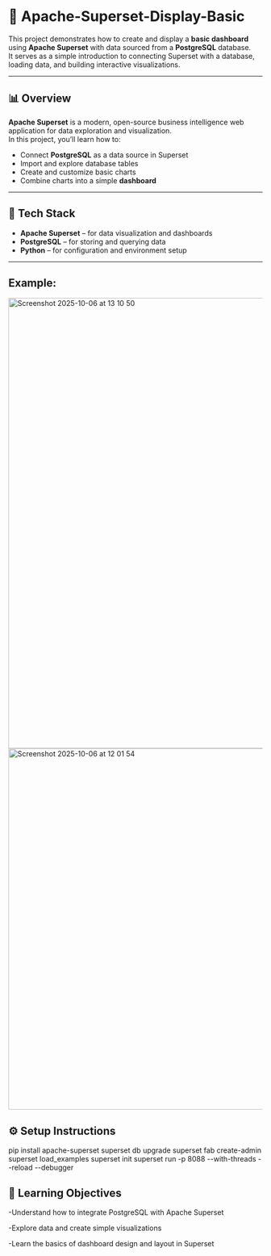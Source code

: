 # 🧭 Apache-Superset-Display-Basic

This project demonstrates how to create and display a **basic dashboard** using **Apache Superset** with data sourced from a **PostgreSQL** database.  
It serves as a simple introduction to connecting Superset with a database, loading data, and building interactive visualizations.

---

## 📊 Overview

**Apache Superset** is a modern, open-source business intelligence web application for data exploration and visualization.  
In this project, you’ll learn how to:

- Connect **PostgreSQL** as a data source in Superset  
- Import and explore database tables  
- Create and customize basic charts  
- Combine charts into a simple **dashboard**

---

## 🧩 Tech Stack

- **Apache Superset** – for data visualization and dashboards  
- **PostgreSQL** – for storing and querying data  
- **Python** – for configuration and environment setup

---
## Example:
<img width="1509" height="893" alt="Screenshot 2025-10-06 at 13 10 50" src="https://github.com/user-attachments/assets/55fa2bca-52e1-4a7d-93f8-c3172579410f" />
<img width="1278" height="716" alt="Screenshot 2025-10-06 at 12 01 54" src="https://github.com/user-attachments/assets/1b2198a8-c5c4-45d2-96e8-819ebd0f70f7" />

## ⚙️ Setup Instructions

pip install apache-superset
superset db upgrade
superset fab create-admin
superset load_examples
superset init
superset run -p 8088 --with-threads --reload --debugger

## 🧠 Learning Objectives

-Understand how to integrate PostgreSQL with Apache Superset

-Explore data and create simple visualizations

-Learn the basics of dashboard design and layout in Superset
